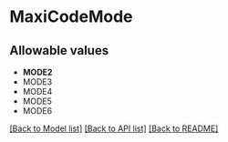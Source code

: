 # MaxiCodeMode


## Allowable values

* **MODE2**
* MODE3
* MODE4
* MODE5
* MODE6

[[Back to Model list]](../../README.md#documentation-for-models) [[Back to API list]](../../README.md#documentation-for-api-endpoints) [[Back to README]](../../README.md)


